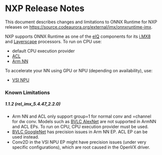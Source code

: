 # NXP Release Notes

This document describes changes and limitations to ONNX Runtime for NXP releases on https://source.codeaurora.org/external/imx/onnxruntime-imx.

NXP supports ONNX Runtime as one of the [eIQ](https://www.nxp.com/design/software/development-software/eiq-ml-development-environment:EIQ) components for its [i.MX8](https://www.nxp.com/products/processors-and-microcontrollers/arm-processors/i-mx-applications-processors/i-mx-8-processors:IMX8-SERIES) and [Layerscape](https://www.nxp.com/products/processors-and-microcontrollers/arm-processors/layerscape-multicore-processors:QORIQ-ARM) processors. 
To run on CPU use:
* default CPU execution provider
* [ACL](./docs/execution_providers/ACL-ExecutionProvider.md)
* [Arm NN](./docs/execution_providers/ArmNN-ExecutionProvider.md)

To accelerate your NN using GPU or NPU (depending on availability), use:

* [VSI NPU](./docs/execution_providers/VsiNpu-ExecutionProvider.md)

### Known Limitations

##### 1.1.2 (rel_imx_5.4.47_2.2.0)
* Arm NN and ACL only support group=1 for normal conv and =channel for dw conv. Models such as [BVLC AlexNet](https://github.com/onnx/models/tree/master/vision/classification/alexnet) are not supported in ArmNN and ACL EPs. To run on CPU, CPU execution provider must be used.
* [BVLC GoogleNet](https://github.com/onnx/models/tree/master/vision/classification/inception_and_googlenet/googlenet) has precision issues in Arm NN EP. ACL EP can be used instead.
* Conv2D in the VSI NPU EP might have precision issues (under very specific configurations), which are root caused in the OpenVX driver.
